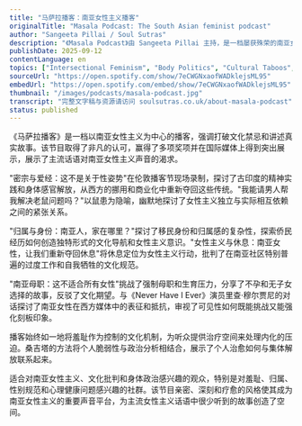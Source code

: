 ```yaml
---
title: "马萨拉播客：南亚女性主义播客"
originalTitle: "Masala Podcast: The South Asian feminist podcast"
author: "Sangeeta Pillai / Soul Sutras"
description: "《Masala Podcast》由 Sangeeta Pillai 主持，是一档屡获殊荣的南亚女性主义播客，聚焦性、身体、心理健康与文化禁忌等议题。节目以亲密叙事与批判性反思为特色，探讨羞耻、性骚扰、更年期、归属感与母职压力等主题，强调南亚女性的多元经验与交叉女性主义视角。曾获英国播客奖、Spotify SoundUp 奖，并登上纽约与伦敦街头广告牌。Spotify 评分为 4.8（56 条评论），在全球南亚女性主义社群中具有广泛影响力。"
publishDate: 2025-09-12
contentLanguage: en
topics: ["Intersectional Feminism", "Body Politics", "Cultural Taboos", "Motherhood Critique", "Mental Health"]
sourceUrl: "https://open.spotify.com/show/7eCWGNxaofWADklejsML95"
embedUrl: "https://open.spotify.com/embed/show/7eCWGNxaofWADklejsML95"
thumbnail: "/images/podcasts/masala-podcast.jpg"
transcript: "完整文字稿与资源请访问 soulsutras.co.uk/about-masala-podcast"
status: published
---
```


《马萨拉播客》是一档以南亚女性主义为中心的播客，强调打破文化禁忌和讲述真实故事。该节目取得了非凡的认可，赢得了多项奖项并在国际媒体上得到突出展示，展示了主流话语对南亚女性主义声音的渴求。

"密宗与爱经：这不是关于性姿势"在伦敦播客节现场录制，探讨了古印度的精神实践和身体感官解放，从西方的挪用和商业化中重新夺回这些传统。"我能请男人帮我解决老鼠问题吗？"以鼠患为隐喻，幽默地探讨了女性主义独立与实际相互依赖之间的紧张关系。

"归属与身份：南亚人，家在哪里？"探讨了移民身份和归属感的复杂性，探索侨民经历如何创造独特形式的文化导航和女性主义意识。"女性主义与休息：南亚女性，让我们重新夺回休息"将休息定位为女性主义行动，批判了在南亚社区特别普遍的过度工作和自我牺牲的文化规范。

"南亚母职：这不适合所有女性"挑战了强制母职和生育压力，分享了不孕和无子女选择的故事，反驳了文化期望。与《Never Have I Ever》演员里查·穆尔贾尼的对话探讨了南亚女性在西方媒体中的表征和抵抗，审视了可见性如何既能挑战又能强化刻板印象。

播客始终如一地将羞耻作为控制的文化机制，为听众提供治疗空间来处理内化的压迫。桑吉塔的方法将个人脆弱性与政治分析相结合，展示了个人治愈如何与集体解放联系起来。

适合对南亚女性主义、文化批判和身体政治感兴趣的观众，特别是对羞耻、归属、性别规范和心理健康问题感兴趣的社群。该节目亲密、深刻和疗愈的风格使其成为南亚女性主义的重要声音平台，为主流女性主义话语中很少听到的故事创造了空间。
